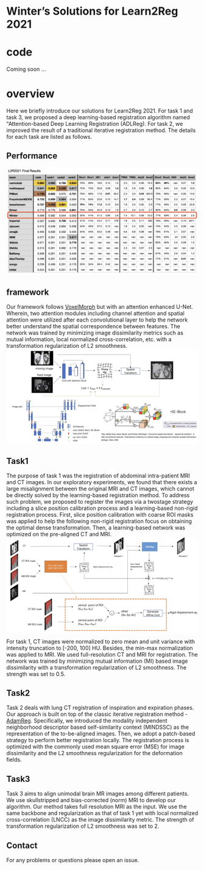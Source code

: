 # Winter’s Solutions for Learn2Reg 2021

# code
Coming soon ...

# overview

Here we briefly introduce our solutions for Learn2Reg 2021. For task 1 and task 3, we proposed a deep learning-based registration algorithm named "Attention-based Deep
Learning Registration (ADLReg). For task 2, we improved the result of a traditional iterative registration method. The details for each task are listed as follows.

## Performance
![framework](./images/performance.png)

## framework

Our framework follows [VoxelMorph](https://arxiv.org/abs/1809.05231) but with an attention enhanced U-Net. Wherein, two attention modules including channel attention and spatial attention were utilized after each convolutional layer to help the network better understand the spatial correspondence between features. The network was trained by minimizing image dissimilarity metrics such as mutual information, local normalized cross-correlation, etc. with a transformation regularization of L2 smoothness.
![framework](./images/framework.png)

## Task1
The purpose of task 1 was the registration of abdominal intra-patient MRI and CT images. In our exploratory experiments, we found that there exists a large misalignment between the original MRI and CT images, which cannot be directly solved by the learning-based registration method. To address such problem, we proposed to register the images via a twostage strategy including a slice position calibration process and a learning-based non-rigid registration process. First, slice position calibration with coarse ROI masks was applied to help the following non-rigid registration focus on obtaining the optimal dense transformation. Then, a learning-based network was optimized on the pre-aligned CT and MRI. 
![task1](./images/task1.png)

For task 1, CT images were normalized to zero mean and unit variance with intensity truncation to [-200, 100] HU. Besides, the min-max normalization was applied to MRI. We used full-resolution CT and MRI for registration. The network was trained by minimizing mutual information (MI) based image dissimilarity with a transformation regularization of L2 smoothness. The strength was set to 0.5. 

## Task2
Task 2 deals with lung CT registration of inspiration and expiration phases. Our approach is built on top of the classic iterative registration method - [AdamReg](https://gist.github.com/mattiaspaul/d314c22ac97d37c2cf05e99780bd54c4). Specifically, we introduced the modality independent neighborhood descriptor based self-similarity context (MINDSSC) as the representation of the to-be-aligned images. Then, we adopt a patch-based strategy to perform better registration locally. The registration process is optimized with the commonly used mean square error (MSE) for image dissimilarity and the L2 smoothness regularization for the deformation fields.


## Task3
Task 3 aims to align unimodal brain MR images among different patients. We use skullstripped and bias-corrected (norm) MRI to develop our algorithm. Our method takes full resolution MRI as the input. We use the same backbone and regularization as that of task 1 yet with local normalized cross-correlation (LNCC) as the image dissimilarity metric. The strength of transformation regularization of L2 smoothness was set to 2. 

## Contact
For any problems or questions please open an issue.